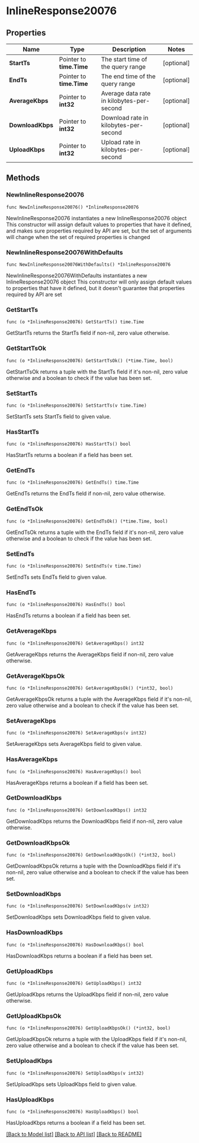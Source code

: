 # InlineResponse20076

## Properties

Name | Type | Description | Notes
------------ | ------------- | ------------- | -------------
**StartTs** | Pointer to **time.Time** | The start time of the query range | [optional] 
**EndTs** | Pointer to **time.Time** | The end time of the query range | [optional] 
**AverageKbps** | Pointer to **int32** | Average data rate in kilobytes-per-second | [optional] 
**DownloadKbps** | Pointer to **int32** | Download rate in kilobytes-per-second | [optional] 
**UploadKbps** | Pointer to **int32** | Upload rate in kilobytes-per-second | [optional] 

## Methods

### NewInlineResponse20076

`func NewInlineResponse20076() *InlineResponse20076`

NewInlineResponse20076 instantiates a new InlineResponse20076 object
This constructor will assign default values to properties that have it defined,
and makes sure properties required by API are set, but the set of arguments
will change when the set of required properties is changed

### NewInlineResponse20076WithDefaults

`func NewInlineResponse20076WithDefaults() *InlineResponse20076`

NewInlineResponse20076WithDefaults instantiates a new InlineResponse20076 object
This constructor will only assign default values to properties that have it defined,
but it doesn't guarantee that properties required by API are set

### GetStartTs

`func (o *InlineResponse20076) GetStartTs() time.Time`

GetStartTs returns the StartTs field if non-nil, zero value otherwise.

### GetStartTsOk

`func (o *InlineResponse20076) GetStartTsOk() (*time.Time, bool)`

GetStartTsOk returns a tuple with the StartTs field if it's non-nil, zero value otherwise
and a boolean to check if the value has been set.

### SetStartTs

`func (o *InlineResponse20076) SetStartTs(v time.Time)`

SetStartTs sets StartTs field to given value.

### HasStartTs

`func (o *InlineResponse20076) HasStartTs() bool`

HasStartTs returns a boolean if a field has been set.

### GetEndTs

`func (o *InlineResponse20076) GetEndTs() time.Time`

GetEndTs returns the EndTs field if non-nil, zero value otherwise.

### GetEndTsOk

`func (o *InlineResponse20076) GetEndTsOk() (*time.Time, bool)`

GetEndTsOk returns a tuple with the EndTs field if it's non-nil, zero value otherwise
and a boolean to check if the value has been set.

### SetEndTs

`func (o *InlineResponse20076) SetEndTs(v time.Time)`

SetEndTs sets EndTs field to given value.

### HasEndTs

`func (o *InlineResponse20076) HasEndTs() bool`

HasEndTs returns a boolean if a field has been set.

### GetAverageKbps

`func (o *InlineResponse20076) GetAverageKbps() int32`

GetAverageKbps returns the AverageKbps field if non-nil, zero value otherwise.

### GetAverageKbpsOk

`func (o *InlineResponse20076) GetAverageKbpsOk() (*int32, bool)`

GetAverageKbpsOk returns a tuple with the AverageKbps field if it's non-nil, zero value otherwise
and a boolean to check if the value has been set.

### SetAverageKbps

`func (o *InlineResponse20076) SetAverageKbps(v int32)`

SetAverageKbps sets AverageKbps field to given value.

### HasAverageKbps

`func (o *InlineResponse20076) HasAverageKbps() bool`

HasAverageKbps returns a boolean if a field has been set.

### GetDownloadKbps

`func (o *InlineResponse20076) GetDownloadKbps() int32`

GetDownloadKbps returns the DownloadKbps field if non-nil, zero value otherwise.

### GetDownloadKbpsOk

`func (o *InlineResponse20076) GetDownloadKbpsOk() (*int32, bool)`

GetDownloadKbpsOk returns a tuple with the DownloadKbps field if it's non-nil, zero value otherwise
and a boolean to check if the value has been set.

### SetDownloadKbps

`func (o *InlineResponse20076) SetDownloadKbps(v int32)`

SetDownloadKbps sets DownloadKbps field to given value.

### HasDownloadKbps

`func (o *InlineResponse20076) HasDownloadKbps() bool`

HasDownloadKbps returns a boolean if a field has been set.

### GetUploadKbps

`func (o *InlineResponse20076) GetUploadKbps() int32`

GetUploadKbps returns the UploadKbps field if non-nil, zero value otherwise.

### GetUploadKbpsOk

`func (o *InlineResponse20076) GetUploadKbpsOk() (*int32, bool)`

GetUploadKbpsOk returns a tuple with the UploadKbps field if it's non-nil, zero value otherwise
and a boolean to check if the value has been set.

### SetUploadKbps

`func (o *InlineResponse20076) SetUploadKbps(v int32)`

SetUploadKbps sets UploadKbps field to given value.

### HasUploadKbps

`func (o *InlineResponse20076) HasUploadKbps() bool`

HasUploadKbps returns a boolean if a field has been set.


[[Back to Model list]](../README.md#documentation-for-models) [[Back to API list]](../README.md#documentation-for-api-endpoints) [[Back to README]](../README.md)


